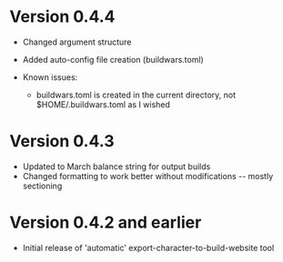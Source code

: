 # Version 0.4.4

- Changed argument structure
- Added auto-config file creation (buildwars.toml)

- Known issues:
  - buildwars.toml is created in the current directory, not $HOME/.buildwars.toml as I wished

# Version 0.4.3

- Updated to March balance string for output builds
- Changed formatting to work better without modifications -- mostly sectioning

# Version 0.4.2 and earlier

- Initial release of 'automatic' export-character-to-build-website tool
